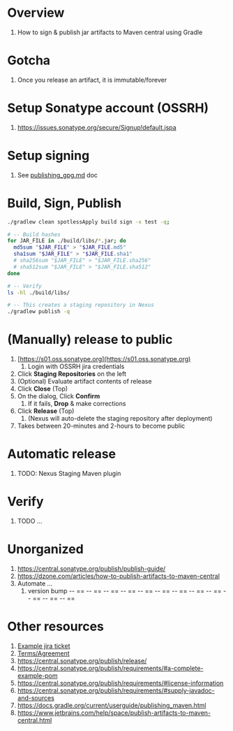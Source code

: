 # Overview
1. How to sign & publish jar artifacts to Maven central using Gradle


# Gotcha
1. Once you release an artifact, it is immutable/forever


# Setup Sonatype account (OSSRH)
1. https://issues.sonatype.org/secure/Signup!default.jspa


# Setup signing
1. See [publishing_gpg.md](./publishing_gpg.md) doc


# Build, Sign, Publish
```sh
./gradlew clean spotlessApply build sign -x test -q;

# -- Build hashes
for JAR_FILE in ./build/libs/*.jar; do
  md5sum "$JAR_FILE" > "$JAR_FILE.md5"
  sha1sum "$JAR_FILE" > "$JAR_FILE.sha1"
  # sha256sum "$JAR_FILE" > "$JAR_FILE.sha256"
  # sha512sum "$JAR_FILE" > "$JAR_FILE.sha512"
done

# -- Verify
ls -hl ./build/libs/

# -- This creates a staging repository in Nexus
./gradlew publish -q
```


# (Manually) release to public
1. [https://s01.oss.sonatype.org](https://s01.oss.sonatype.org)
    1. Login with OSSRH jira credentials
1. Click **Staging Repositories** on the left
1. (Optional) Evaluate artifact contents of release
1. Click **Close** (Top)
1. On the dialog, Click **Confirm**
    1. If it fails, **Drop** & make corrections
1. Click **Release** (Top)
    1. (Nexus will auto-delete the staging repository after deployment)
1. Takes between 20-minutes and 2-hours to become public


# Automatic release
1. TODO: Nexus Staging Maven plugin


# Verify
1. TODO ...


# Unorganized
1. https://central.sonatype.org/publish/publish-guide/
1. https://dzone.com/articles/how-to-publish-artifacts-to-maven-central
1. Automate ...
    1. version bump
-- == -- == -- == -- == -- == -- == -- == -- == -- == -- == -- == -- ==



# Other resources
1. [Example jira ticket](https://issues.sonatype.org/browse/OSSRH-97577)
1. [Terms/Agreement](https://central.sonatype.org/publish/producer-terms)
1. https://central.sonatype.org/publish/release/
1. https://central.sonatype.org/publish/requirements/#a-complete-example-pom
1. https://central.sonatype.org/publish/requirements/#license-information
1. https://central.sonatype.org/publish/requirements/#supply-javadoc-and-sources
1. https://docs.gradle.org/current/userguide/publishing_maven.html
1. https://www.jetbrains.com/help/space/publish-artifacts-to-maven-central.html


